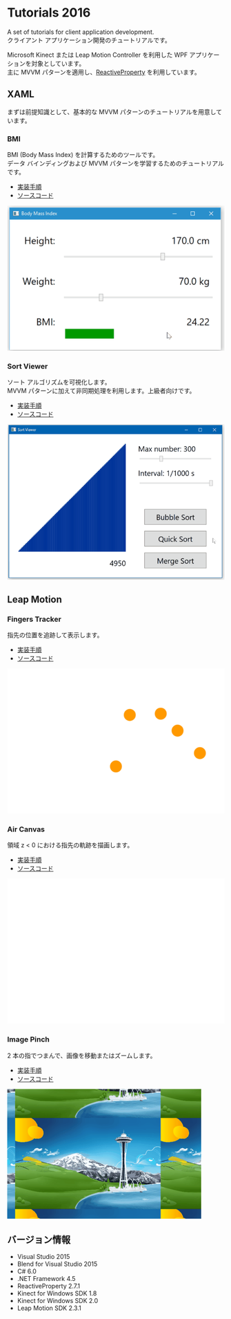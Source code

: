 # Tutorials 2016

A set of tutorials for client application development.  
クライアント アプリケーション開発のチュートリアルです。

Microsoft Kinect または Leap Motion Controller を利用した WPF アプリケーションを対象としています。  
主に MVVM パターンを適用し、[ReactiveProperty](https://github.com/runceel/ReactiveProperty) を利用しています。

## XAML
まずは前提知識として、基本的な MVVM パターンのチュートリアルを用意しています。

### BMI
BMI (Body Mass Index) を計算するためのツールです。  
データ バインディングおよび MVVM パターンを学習するためのチュートリアルです。
- [実装手順](https://github.com/sakapon/Tutorials-2016/wiki/XAML-BMI)
- [ソースコード](XAML/Bmi)

![BMI](Images/XAML/BmiWpf.gif)

### Sort Viewer
ソート アルゴリズムを可視化します。  
MVVM パターンに加えて非同期処理を利用します。上級者向けです。
- [実装手順](https://github.com/sakapon/Tutorials-2016/wiki/XAML-Sort-Viewer)
- [ソースコード](XAML/Sort)

![Sort Viewer](Images/XAML/SortViewerWpf-300-QM.gif)

## Leap Motion
### Fingers Tracker
指先の位置を追跡して表示します。
- [実装手順](https://github.com/sakapon/Tutorials-2016/wiki/Leap-Fingers-Tracker)
- [ソースコード](Leap-v2/LeapTutorials/FingersTrackerLeap)

![Fingers Tracker](Images/Leap-v2/FingersTrackerLeap.gif)

### Air Canvas
領域 z < 0 における指先の軌跡を描画します。
- [実装手順](https://github.com/sakapon/Tutorials-2016/wiki/Leap-Air-Canvas)
- [ソースコード](Leap-v2/LeapTutorials/AirCanvasLeap)

![Air Canvas](Images/Leap-v2/AirCanvasLeap.gif)

### Image Pinch
2 本の指でつまんで、画像を移動またはズームします。
- [実装手順](https://github.com/sakapon/Tutorials-2016/wiki/Leap-Image-Pinch)
- [ソースコード](Leap-v2/LeapTutorials/ImagePinchLeap)

![Image Pinch](Images/Leap-v2/ImagePinchLeap.gif)

## バージョン情報
- Visual Studio 2015
- Blend for Visual Studio 2015
- C# 6.0
- .NET Framework 4.5
- ReactiveProperty 2.7.1
- Kinect for Windows SDK 1.8
- Kinect for Windows SDK 2.0
- Leap Motion SDK 2.3.1
